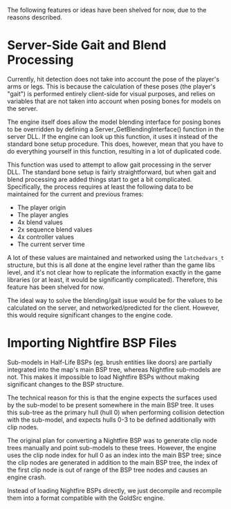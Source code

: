 The following features or ideas have been shelved for now, due to the reasons described.

# Server-Side Gait and Blend Processing

Currently, hit detection does not take into account the pose of the player's arms or legs. This is because the calculation of these poses (the player's "gait") is performed entirely client-side for visual purposes, and relies on variables that are not taken into account when posing bones for models on the server.

The engine itself does allow the model blending interface for posing bones to be overridden by defining a Server_GetBlendingInterface() function in the server DLL. If the engine can look up this function, it uses it instead of the standard bone setup procedure. This does, however, mean that you have to do everything yourself in this function, resulting in a lot of duplicated code.

This function was used to attempt to allow gait processing in the server DLL. The standard bone setup is fairly straightforward, but when gait and blend processing are added things start to get a bit complicated. Specifically, the process requires at least the following data to be maintained for the current and previous frames:

* The player origin
* The player angles
* 4x blend values
* 2x sequence blend values
* 4x controller values
* The current server time

A lot of these values are maintained and networked using the 	`latchedvars_t` structure, but this is all done at the engine level rather than the game libs level, and it's not clear how to replicate the information exactly in the game libraries (or at least, it would be significantly complicated). Therefore, this feature has been shelved for now.

The ideal way to solve the blending/gait issue would be for the values to be calculated on the server, and networked/predicted for the client. However, this would require significant changes to the engine code.

# Importing Nightfire BSP Files

Sub-models in Half-Life BSPs (eg. brush entities like doors) are partially integrated into the map's main BSP tree, whereas Nightfire sub-models are not. This makes it impossible to load Nightfire BSPs without making significant changes to the BSP structure.

The technical reason for this is that the engine expects the surfaces used by the sub-model to be present somewhere in the main BSP tree. It uses this sub-tree as the primary hull (hull 0) when performing collision detection with the sub-model, and expects hulls 0-3 to be defined additionally with clip nodes.

The original plan for converting a Nightfire BSP was to generate clip node trees manually and point sub-models to these trees. However, the engine uses the clip node index for hull 0 as an index into the main BSP tree; since the clip nodes are generated in addition to the main BSP tree, the index of the first clip node is out of range of the BSP tree nodes and causes an engine crash.

Instead of loading Nightfire BSPs directly, we just decompile and recompile them into a format compatible with the GoldSrc engine.

